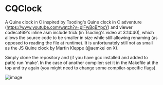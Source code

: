 # CQClock
A Quine clock in C inspired by Tsoding's Quine clock in C adventure (https://www.youtube.com/watch?v=plFwBqBYpcY) and viewer codecat69's inline asm include trick (in Tsoding's video at 3:14:40), which allows the source code to be smaller in size while still allowing renaming (as opposed to reading the file at runtime). It is unfortunately still not as small as the JS Quine clock by Martin Kleppe (@aemkei on X).

Simply clone the repository and (if you have gcc installed and added to path) run 'make'.
In the case of another compiler: set it in the Makefile at the top and try again (you might need to change some compiler-specific flags).

![image](https://github.com/Psteven5/CQClock/assets/122227977/1ac2205f-1515-46b7-86e4-51389685fea5)
